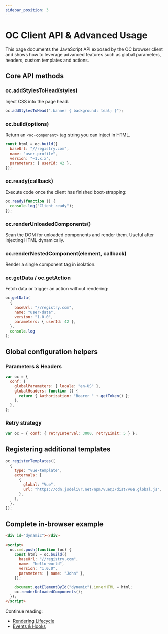 ```yaml
---
sidebar_position: 3
---
```


# OC Client API & Advanced Usage

This page documents the JavaScript API exposed by the OC browser client and shows how to leverage advanced features such as global parameters, headers, custom templates and actions.

## Core API methods

### oc.addStylesToHead(styles)

Inject CSS into the page head.

```js
oc.addStylesToHead(".banner { background: teal; }");
```

### oc.build(options)

Return an `<oc-component>` tag string you can inject in HTML.

```js
const html = oc.build({
  baseUrl: "//registry.com",
  name: "user-profile",
  version: "~1.x.x",
  parameters: { userId: 42 },
});
```

### oc.ready(callback)

Execute code once the client has finished boot-strapping:

```js
oc.ready(function () {
  console.log("Client ready");
});
```

### oc.renderUnloadedComponents()

Scan the DOM for unloaded components and render them. Useful after injecting HTML dynamically.

### oc.renderNestedComponent(element, callback)

Render a single component tag in isolation.

### oc.getData / oc.getAction

Fetch data or trigger an action without rendering:

```js
oc.getData(
  {
    baseUrl: "//registry.com",
    name: "user-data",
    version: "1.0.0",
    parameters: { userId: 42 },
  },
  console.log
);
```

## Global configuration helpers

### Parameters & Headers

```js
var oc = {
  conf: {
    globalParameters: { locale: "en-US" },
    globalHeaders: function () {
      return { Authorization: "Bearer " + getToken() };
    },
  },
};
```

### Retry strategy

```js
var oc = { conf: { retryInterval: 3000, retryLimit: 5 } };
```

## Registering additional templates

```js
oc.registerTemplates([
  {
    type: "vue-template",
    externals: [
      {
        global: "Vue",
        url: "https://cdn.jsdelivr.net/npm/vue@3/dist/vue.global.js",
      },
    ],
  },
]);
```

## Complete in-browser example

```html
<div id="dynamic"></div>

<script>
  oc.cmd.push(function (oc) {
    const html = oc.build({
      baseUrl: "//registry.com",
      name: "hello-world",
      version: "1.0.0",
      parameters: { name: "John" },
    });

    document.getElementById("dynamic").innerHTML = html;
    oc.renderUnloadedComponents();
  });
</script>
```

Continue reading:

- [Rendering Lifecycle](/docs/consumers/rendering-lifecycle)
- [Events & Hooks](/docs/consumers/events-hooks)
